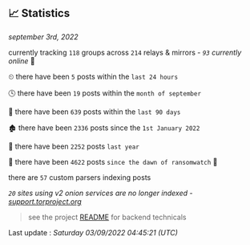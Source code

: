 
## 📈 Statistics
_september 3rd, 2022_

currently tracking `118` groups across `214` relays & mirrors - _`93` currently online_ 📡

⏲ there have been `5` posts within the `last 24 hours`

🕓 there have been `19` posts within the `month of september`

📅 there have been `639` posts within the `last 90 days`

🏚 there have been `2336` posts since the `1st January 2022`

🚀 there have been `2252` posts `last year`

🦕 there have been `4622` posts `since the dawn of ransomwatch` 🐣

there are `57` custom parsers indexing posts

_`20` sites using v2 onion services are no longer indexed - [support.torproject.org](https://support.torproject.org/onionservices/v2-deprecation/)_

> see the project [README](https://github.com/jmousqueton/ransomwatch#readme) for backend technicals



Last update : _Saturday 03/09/2022 04:45:21 (UTC)_

